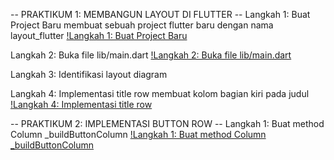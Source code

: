 -- PRAKTIKUM 1: MEMBANGUN LAYOUT DI FLUTTER --
Langkah 1: Buat Project Baru
membuat sebuah project flutter baru dengan nama layout_flutter
[!Langkah 1: Buat Project Baru](images/langkah01.png)

Langkah 2: Buka file lib/main.dart
[!Langkah 2: Buka file lib/main.dart](images/langkah02.png)

Langkah 3: Identifikasi layout diagram

Langkah 4: Implementasi title row
membuat kolom bagian kiri pada judul
[!Langkah 4: Implementasi title row](images/langkah04.png)

-- PRAKTIKUM 2: IMPLEMENTASI BUTTON ROW --
Langkah 1: Buat method Column _buildButtonColumn
[!Langkah 1: Buat method Column _buildButtonColumn](images/prak2-langkah1.png)




